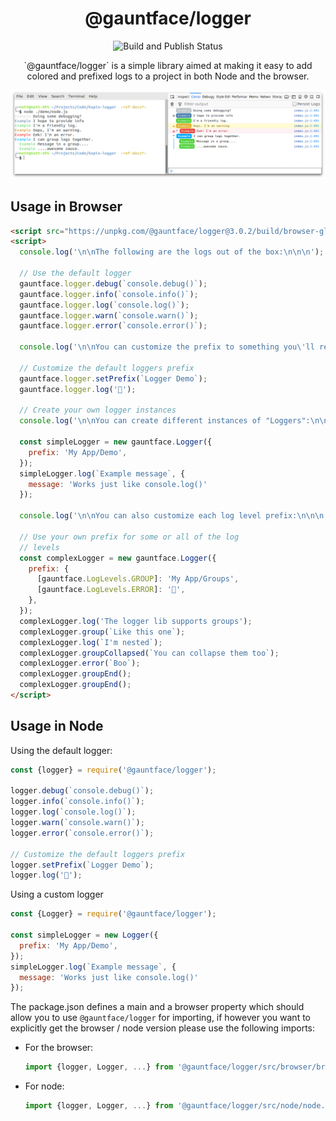 <h1  align="center">@gauntface/logger</h1>

<p align="center">
  <img src="https://github.com/gauntface/logger/workflows/Build%20and%20Publish/badge.svg" alt="Build and Publish Status" />
</p>

<p align="center">
`@gauntface/logger` is a simple library aimed at making it easy to add
colored and prefixed logs to a project in both Node and the browser.
</p>

<p align="center">
<img a;t="Screenshot of hopin-logger demos in Node and Browser" src="https://raw.githubusercontent.com/gauntface/hopin-logger/master/hopin-logger-screenshots.png" />
</p>

## Usage in Browser

```html
<script src="https://unpkg.com/@gauntface/logger@3.0.2/build/browser-globals.js"></script>
<script>
  console.log('\n\nThe following are the logs out of the box:\n\n\n');

  // Use the default logger
  gauntface.logger.debug(`console.debug()`);
  gauntface.logger.info(`console.info()`);
  gauntface.logger.log(`console.log()`);
  gauntface.logger.warn(`console.warn()`);
  gauntface.logger.error(`console.error()`);

  console.log('\n\nYou can customize the prefix to something you\'ll recognize:\n\n\n');

  // Customize the default loggers prefix
  gauntface.logger.setPrefix(`Logger Demo`);
  gauntface.logger.log('👋');

  // Create your own logger instances
  console.log('\n\nYou can create different instances of "Loggers":\n\n\n');

  const simpleLogger = new gauntface.Logger({
    prefix: 'My App/Demo',
  });
  simpleLogger.log(`Example message`, {
    message: 'Works just like console.log()'
  });

  console.log('\n\nYou can also customize each log level prefix:\n\n\n')

  // Use your own prefix for some or all of the log
  // levels
  const complexLogger = new gauntface.Logger({
    prefix: {
      [gauntface.LogLevels.GROUP]: 'My App/Groups',
      [gauntface.LogLevels.ERROR]: '👻',
    },
  });
  complexLogger.log('The logger lib supports groups');
  complexLogger.group(`Like this one`);
  complexLogger.log(`I'm nested`);
  complexLogger.groupCollapsed(`You can collapse them too`);
  complexLogger.error(`Boo`);
  complexLogger.groupEnd();
  complexLogger.groupEnd();
</script>
```

## Usage in Node

Using the default logger:
```javascript
const {logger} = require('@gauntface/logger');

logger.debug(`console.debug()`);
logger.info(`console.info()`);
logger.log(`console.log()`);
logger.warn(`console.warn()`);
logger.error(`console.error()`);

// Customize the default loggers prefix
logger.setPrefix(`Logger Demo`);
logger.log('👋');
```

Using a custom logger
```javascript
const {Logger} = require('@gauntface/logger');

const simpleLogger = new Logger({
  prefix: 'My App/Demo',
});
simpleLogger.log(`Example message`, {
  message: 'Works just like console.log()'
});
```

The package.json defines a main and a browser property which
should allow you to use `@gauntface/logger` for importing, if
however you want to explicitly get the browser / node version
please use the following imports:

- For the browser:
    ```javascript
    import {logger, Logger, ...} from '@gauntface/logger/src/browser/browser.js';
    ```
- For node:
    ```javascript
    import {logger, Logger, ...} from '@gauntface/logger/src/node/node.js';
    ```
